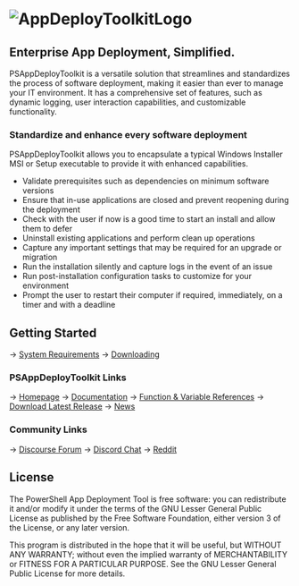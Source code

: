 # ![AppDeployToolkitLogo](https://github.com/user-attachments/assets/7766bcb3-fa87-496e-9b19-7a8e194dcd97)

## Enterprise App Deployment, Simplified.

PSAppDeployToolkit is a versatile solution that streamlines and standardizes the process of software deployment, making it easier than ever to manage your IT environment. It has a comprehensive set of features, such as dynamic logging, user interaction capabilities, and customizable functionality.

### Standardize and enhance every software deployment

PSAppDeployToolkit allows you to encapsulate a typical Windows Installer MSI or Setup executable to provide it with enhanced capabilities.

- Validate prerequisites such as dependencies on minimum software versions
- Ensure that in-use applications are closed and prevent reopening during the deployment
- Check with the user if now is a good time to start an install and allow them to defer
- Uninstall existing applications and perform clean up operations
- Capture any important settings that may be required for an upgrade or migration
- Run the installation silently and capture logs in the event of an issue
- Run post-installation configuration tasks to customize for your environment
- Prompt the user to restart their computer if required, immediately, on a timer and with a deadline

## Getting Started

-> [System Requirements](https://psappdeploytoolkit.com/docs/getting-started/requirements)
-> [Downloading](https://psappdeploytoolkit.com/docs/getting-started/download)

### PSAppDeployToolkit Links

-> [Homepage](https://psappdeploytoolkit.com)
-> [Documentation](https://psappdeploytoolkit.com/docs)
-> [Function & Variable References](https://psappdeploytoolkit.com/docs/reference)
-> [Download Latest Release](https://github.com/PSAppDeployToolkit/PSAppDeployToolkit/releases)
-> [News](https://psappdeploytoolkit.com/blog)

### Community Links

-> [Discourse Forum](https://discourse.psappdeploytoolkit.com/)
-> [Discord Chat](https://discord.com/channels/618712310185197588/627204361545842688)
-> [Reddit](https://reddit.com/r/psadt)

## License

The PowerShell App Deployment Tool is free software: you can redistribute it and/or modify it under the terms of the GNU Lesser General Public License as published by the Free Software Foundation, either version 3 of the License, or any later version.

This program is distributed in the hope that it will be useful, but WITHOUT ANY WARRANTY; without even the implied warranty of MERCHANTABILITY or FITNESS FOR A PARTICULAR PURPOSE.  See the GNU Lesser General Public License for more details.
